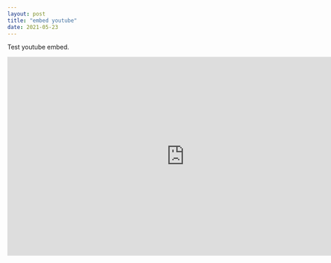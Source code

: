```yaml
---
layout: post
title: "embed youtube"
date: 2021-05-23
---
```


Test youtube embed.
<div class="video-container">
  <iframe src="https://www.youtube.com/embed/MMhZNseGtAY?start=0" width="800" height="450" frameborder="0" allowfullscreen></iframe><br>
</div>
<br>
<!-- comment youtube iframe can start with in seconds 16:9 ratio got time learn about frameborder -->
